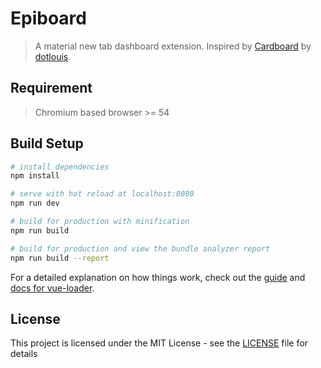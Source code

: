 # Epiboard

> A material new tab dashboard extension.
> Inspired by [Cardboard](https://github.com/dotlouis/cardboard) by [dotlouis](https://github.com/dotlouis).

## Requirement

> Chromium based browser >= 54

## Build Setup

``` bash
# install dependencies
npm install

# serve with hot reload at localhost:8080
npm run dev

# build for production with minification
npm run build

# build for production and view the bundle analyzer report
npm run build --report
```

For a detailed explanation on how things work, check out the [guide](http://vuejs-templates.github.io/webpack/) and [docs for vue-loader](http://vuejs.github.io/vue-loader).

## License

This project is licensed under the MIT License - see the [LICENSE](LICENSE) file for details